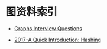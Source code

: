 


# 图资料索引



- [Graphs Interview Questions](http://www.techiedelight.com/graphs-interview-questions/)


- [2017-A Quick Introduction: Hashing](https://hackernoon.com/a-quick-introduction-hashing-c32d1dc91871)